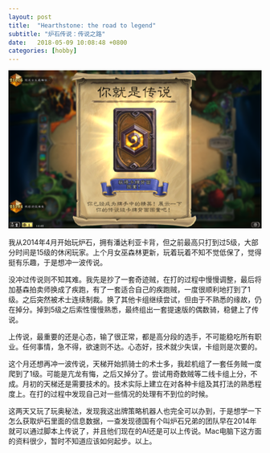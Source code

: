 ```yaml
---
layout: post
title:  "Hearthstone: the road to legend"
subtitle: "炉石传说：传说之路"
date:   2018-05-09 10:08:48 +0800
categories: [hobby]
---
```


![](/images/hearthstone.png)

我从2014年4月开始玩炉石，拥有潘达利亚卡背，但之前最高只打到过5级，大部分时间是15级的休闲玩家。上个月女巫森林更新，玩着玩着不知不觉低保了，觉得挺有乐趣，于是想冲一波传说。

没冲过传说则不知其难。我先是抄了一套奇迹贼，在打的过程中慢慢调整，最后将加基森拍卖师换成了疾跑，有了一套适合自己的疾跑贼，一度很顺利地打到了1级。之后突然被术士连续制裁。换了其他卡组继续尝试，但由于不熟悉的缘故，仍在掉分。掉到5级之后索性慢慢熟悉，最终组出一套提速版的偶数骑，稳健上了传说。

上传说，最重要的还是心态，输了很正常，都是高分段的选手，不可能稳吃所有职业。任何事情，急不得，欲速则不达。心态好，技术就少失误，卡组则是次要的。

这个月还想再冲一波传说，天梯开始抓骑士的术士多，我趁机组了一套任务贼一度爬到了1级。可能是亢龙有悔，之后又掉分了。尝试用奇数贼等二线卡组上分，不成。月初的天梯还是需要技术的。技术实际上建立在对各种卡组及其打法的熟悉程度上。在打的过程中发现自己对一些情况的处理有不到位的时候。

这两天又玩了玩奥秘法，发现我这出牌策略机器人也完全可以办到，于是想学一下怎么获取炉石里面的信息数据，一查发现德国有个叫炉石兄弟的团队早在2014年就可以通过脚本上传说了，并且他们现在的AI还是可以上传说。Mac电脑下这方面的资料很少，暂时不知道应该如何起步。以上。
